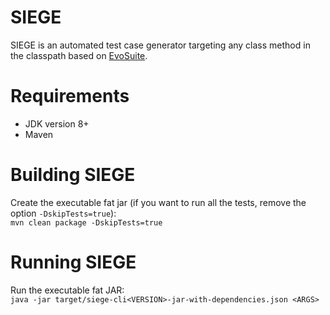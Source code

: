 # SIEGE

SIEGE is an automated test case generator targeting any class method in the classpath based
on [EvoSuite](https://github.com/EvoSuite/evosuite).

# Requirements

- JDK version 8+
- Maven

# Building SIEGE

Create the executable fat jar (if you want to run all the tests, remove the option `-DskipTests=true`):  
`mvn clean package -DskipTests=true`

# Running SIEGE

Run the executable fat JAR:  
`java -jar target/siege-cli<VERSION>-jar-with-dependencies.json <ARGS>`